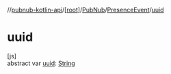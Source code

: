 //[pubnub-kotlin-api](../../../../index.md)/[[root]](../../index.md)/[PubNub](../index.md)/[PresenceEvent](index.md)/[uuid](uuid.md)

# uuid

[js]\
abstract var [uuid](uuid.md): [String](https://kotlinlang.org/api/latest/jvm/stdlib/kotlin-stdlib/kotlin/-string/index.html)
